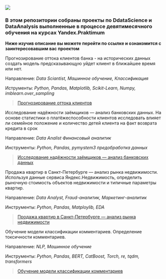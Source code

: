 ![](https://github.com/Mikhail-9/colab/blob/master/pictures/DataScience.jpg)
### В этом репозитории собраны проекты по DdataScience и DataAnalysis выполненные в процессе девятимесячного обучения на курсах Yandex.Praktimum
**Ниже изучив описание вы можете перейти по ссылке и ознакомится с заинтересовавшим вас проектом**

Прогнозирование оттока клиентов банка - на исторических данных создать модель предсказывающую уйдет клиент в ближайшее время или нет.

Направление: _Data Sciantist, Машинное обучение, Классификация_ 

Иструменты: _Python, Pandas, Matplotlib, Scikit-Learn, Numpy, imblearn.over_sampling_

> [Прогнозирование оттока клиентов](https://nbviewer.org/github/Mikhail-9/yandex_projects_praktimum/blob/master/outflow_data_sciantist/.ipynb_checkpoints/outflow_data_scientist-checkpoint.ipynb)


Исследование надёжности заёмщиков — анализ банковских данных. На основе статистики о платёжеспособности клиентов исследовать влияет ли семейное положение и количество детей клиента на факт возврата кредита в срок

Направление: _Data Analist Финансовый аналитик_

Инструменты: _Python, Pandas, pymystem3 предобработка данных_

> [Исследование надёжности заёмщиков — анализ банковских данных](https://nbviewer.org/github/Mikhail-9/yandex_projects_praktimum/blob/master/reliability_research_data_analist/reliability_research_data_analist.ipynb)

Продажа квартир в Санкт-Петербурге — анализ рынка недвижимости. Используя данные сервиса Яндекс.Недвижимость, определить рыночную стоимость объектов недвижимости и типичные параметры квартир.

Направление: _Data Analyst, Fraud-аналитик, Маркетинг-аналитик_

Инструменты: _Python, Pandas, Matploylib, EDA_

> [Продажа квартир в Санкт-Петербурге — анализ рынка недвижимости](https://nbviewer.org/github/Mikhail-9/yandex_projects_praktimum/blob/master/real_estate_data_analist/real_estate_data_analist.ipynb)

Обучение модели классификации комментариев. Определение токсичности комментариев.

Направление: _NLP, Машинное обучение_

Инструменты: _Python, Pandas, BERT, CatBoost, Torch, re, tqdm, transformers_

> [Обучение модели классификации комментариев](https://nbviewer.org/github/Mikhail-9/yandex_projects_praktimum/blob/master/toxic_data_sciantist/.ipynb_checkpoints/toxic_data_sciantist-checkpoint.ipynb)


